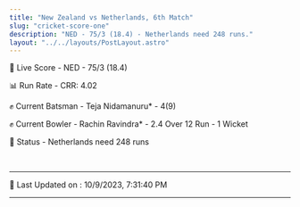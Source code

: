 ```yaml
---
title: "New Zealand vs Netherlands, 6th Match"
slug: "cricket-score-one"
description: "NED - 75/3 (18.4) - Netherlands need 248 runs."
layout: "../../layouts/PostLayout.astro"
---
```


🔴 Live Score - NED - 75/3 (18.4)  

📊 Run Rate - CRR: 4.02  

✊ Current Batsman - Teja Nidamanuru* - 4(9)  

✊ Current Bowler - Rachin Ravindra* - 2.4 Over 12 Run - 1 Wicket  

📑 Status - Netherlands need 248 runs

<br />

***

📝 Last Updated on : 10/9/2023, 7:31:40 PM

***

